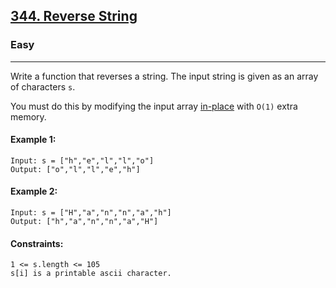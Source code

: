 [344. Reverse String](https://leetcode.com/problems/reverse-string/?envType=daily-question&envId=2024-06-02)
---------------------------------------------------------------------------------------------------------------------------------------------

### Easy
---------------------------------------------------------------------------------------------------------------------------------------------

Write a function that reverses a string. The input string is given as an array of characters `s`.

You must do this by modifying the input array [in-place](https://en.wikipedia.org/wiki/In-place_algorithm) with `O(1)` extra memory.

#### Example 1:
```
Input: s = ["h","e","l","l","o"]
Output: ["o","l","l","e","h"]
```
#### Example 2:
```
Input: s = ["H","a","n","n","a","h"]
Output: ["h","a","n","n","a","H"]
```
#### Constraints:
```
1 <= s.length <= 105
s[i] is a printable ascii character.
```
